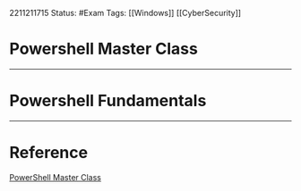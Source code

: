 2211211715
	Status: #Exam
		Tags: [[Windows]] [[CyberSecurity]]

# Powershell Master Class

----
# Powershell Fundamentals


---
# Reference

[PowerShell Master Class](https://www.youtube.com/playlist?list=PLlVtbbG169nFq_hR7FcMYg32xsSAObuq8)

